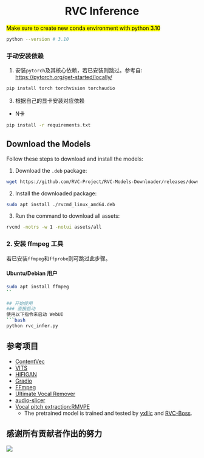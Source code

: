 <div align="center">

<h1>RVC Inference</h1>
</div>
<div>
	<mark>Make sure to create new conda environment with python 3.10</mark> <br>
</div>

```bash
python --version # 3.10
```

### 手动安装依赖
1. 安装`pytorch`及其核心依赖，若已安装则跳过。参考自: https://pytorch.org/get-started/locally/
```bash
pip install torch torchvision torchaudio
```

3. 根据自己的显卡安装对应依赖
- N卡
```bash
pip install -r requirements.txt
```

## Download the Models

Follow these steps to download and install the models:

1. Download the `.deb` package:
```bash
wget https://github.com/RVC-Project/RVC-Models-Downloader/releases/download/v0.2.2/rvcmd_linux_amd64.deb
```

2. Install the downloaded package:
```bash
sudo apt install ./rvcmd_linux_amd64.deb
```

3. Run the command to download all assets:
```bash
rvcmd -notrs -w 1 -notui assets/all
```



### 2. 安装 ffmpeg 工具
若已安装`ffmpeg`和`ffprobe`则可跳过此步骤。

#### Ubuntu/Debian 用户
```bash
sudo apt install ffmpeg
``

## 开始使用
### 直接启动
使用以下指令来启动 WebUI
```bash
python rvc_infer.py
```

## 参考项目
+ [ContentVec](https://github.com/auspicious3000/contentvec/)
+ [VITS](https://github.com/jaywalnut310/vits)
+ [HIFIGAN](https://github.com/jik876/hifi-gan)
+ [Gradio](https://github.com/gradio-app/gradio)
+ [FFmpeg](https://github.com/FFmpeg/FFmpeg)
+ [Ultimate Vocal Remover](https://github.com/Anjok07/ultimatevocalremovergui)
+ [audio-slicer](https://github.com/openvpi/audio-slicer)
+ [Vocal pitch extraction:RMVPE](https://github.com/Dream-High/RMVPE)
  + The pretrained model is trained and tested by [yxlllc](https://github.com/yxlllc/RMVPE) and [RVC-Boss](https://github.com/RVC-Boss).

## 感谢所有贡献者作出的努力
<a href="https://github.com/RVC-Project/Retrieval-based-Voice-Conversion-WebUI/graphs/contributors" target="_blank">
  <img src="https://contrib.rocks/image?repo=RVC-Project/Retrieval-based-Voice-Conversion-WebUI" />
</a>
